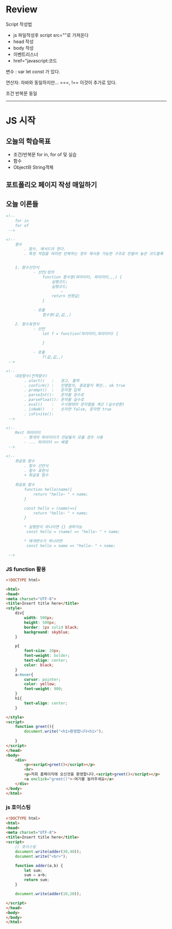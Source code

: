 # Review
Script 작성법
- js 파일작성후 script src=""로 가져온다
- head 작성
- body 작성
- 이벤트리스너
- href="javascript:코드

변수 : var let const 가 있다.

연산자: 자바와 동일하지만... ===, !== 이것이 추가로 있다.

조건 반복문 동일

-----------------------------------------------------------------------------------------------

# JS 시작

## 오늘의 학습목표
- 조건/반복문 for in, for of 및 실습
- 함수
- Object와 String객체

## 포트폴리오 페이지 작성 매일하기

## 오늘 이론들
```html
<!-- 
	for in
	for of
 -->

<!-- 
	함수
		. 함수, 메서드라 한다.
		. 특정 작업을 여러번 반복하는 경우 재사용 가능한 구조로 만들어 놓은 코드블록


	1. 함수선언식
			- 선언/정의
				function 함수명(파라미터, 파라미터,,,) {
					실행코드;
					실행코드;
						~
					return 반환값;
				}

			- 호출
				함수명(값,값,,)

	2. 함수표현식
			- 선언
				let f = function(파라미터,파라미터) {

				}
			
			- 호출
				f(값,값,,)
 -->

<!-- 
	내장함수(전역함수)
		. alert()	:	경고, 출력
		. confirm()	:	진행할지, 종료할지 확인.. ok true
		. prompt()	:	문자열 입력
		. parseInt():	문자를 정수로
		. parseFloat(): 문자를 실수로
		. eval()	:	수식형태의 문자열을 계산 (실수반환)
		. isNaN()	:	숫자면 false, 문자면 true
		. isFinite():	
 -->

<!-- 
	Rest 파라미터
		- 몇개의 파라미터가 전달될지 모를 경우 사용
		- ... 파라미터 >> 배열
 -->

<!-- 
	화살표 함수
		. 함수 선언식
		. 함수 표현식
		+ 화살표 함수
	
	화살표 함수
		function hello(name){
			return "hello~ " + name;
		}

		const hello = (name)=>{
			return "hello~ " + name;
		}

		* 실행문이 하나이면 {} 생략가능
		 const hello = (name) => "hello~ " + name;

		* 매개변수가 하나라면
		 const hello = name => "hello~ " + name;

 -->

```


### JS function 활용
```html
<!DOCTYPE html>

<html>
<head>
<meta charset="UTF-8">
<title>Insert title here</title>
<style>
	div{
		width: 500px;
		height: 500px;
		border: 1px solid black;
		background: skyblue;
	}

	p{
		font-size: 20px;
		font-weight: bolder;
		text-align: center;
		color: black;
	}
	a:hover{
		cursor: pointer;
		color: yellow;
		font-weight: 900;
	}
	h1{
		text-align: center;
	}

</style>
<script>
	function greet(){
		document.write("<h1>환영합니다<h1>");
			
	}
</script>
</head>
<body>
	<div>
		<p><script>greet()</script></p>
		<hr>
		<p>저희 홈페이지에 오신것을 환영합니다.<script>greet()</script></p>
		<a onclick="greet()">☞여기를 눌러주세요</a>
	</div>
</body>
</html>
```

### js 호이스팅
```html
<!DOCTYPE html>
<html>
<head>
<meta charset="UTF-8">
<title>Insert title here</title>
<script>
	// 호이스팅
	document.write(adder(30,40));
	document.write("<br>");

	function adder(a,b) {
		let sum;
		sum = a+b;
		return sum;
	}

	document.write(adder(10,20));

</script>
</head>
<body>
</body>
</html>
```
